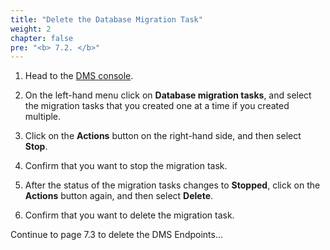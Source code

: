 ```yaml
---
title: "Delete the Database Migration Task"
weight: 2
chapter: false
pre: "<b> 7.2. </b>"
---
```


1. Head to the [DMS console](https://console.aws.amazon.com/dms/v2/).

2. On the left-hand menu click on **Database migration tasks**, and select the migration tasks that you created one at a time if you created multiple.

3. Click on the **Actions** button on the right-hand side, and then select **Stop**.

4. Confirm that you want to stop the migration task.

5. After the status of the migration tasks changes to **Stopped**, click on the **Actions** button again, and then select **Delete**.

6. Confirm that you want to delete the migration task.

Continue to page 7.3 to delete the DMS Endpoints...